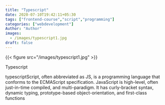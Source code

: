 ```yaml
---
title: "Typescript"
date: 2020-07-10T19:42:11+05:30
tags: ["frontend-course","script","programming"]
categories: ["webdevelopment"]
Author: "Author"
images:
  - /images/typescript1.jpg
draft: false
---
```


{{< figure src="/images/typescript1.jpg" >}}

Typescript

typescriptScript, often abbreviated as JS, is a programming language that conforms to the ECMAScript specification. JavaScript is high-level, often just-in-time compiled, and multi-paradigm. It has curly-bracket syntax, dynamic typing, prototype-based object-orientation, and first-class functions